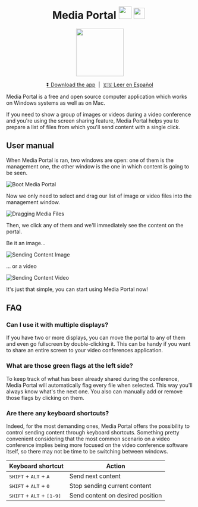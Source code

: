 <h1 align="center">Media Portal <img height="34" width="34" src="https://user-images.githubusercontent.com/4168389/80243995-80921700-8668-11ea-90ec-e19eb6c02c75.png"> <img height="30" width="30" src="https://user-images.githubusercontent.com/4168389/80243999-81c34400-8668-11ea-94b5-ad61ef3945b7.png">&nbsp;</h1>

<p align="center">
<img height="128" width="128" src="https://user-images.githubusercontent.com/4168389/80284013-e7243d00-871b-11ea-959b-e4edb10c47d3.png">
</p>

<p align="center">
<a href="https://github.com/desko27/mediaportal/releases/latest">⏬ Download the app</a> &nbsp;|&nbsp; <a href="https://github.com/desko27/mediaportal/blob/master/README.es.md">🇪🇸 Leer en Español</a>
</p>

Media Portal is a free and open source computer application which works on Windows systems as well as on Mac.

If you need to show a group of images or videos during a video conference and you're using the screen sharing feature, Media Portal helps you to prepare a list of files from which you'll send content with a single click.

## User manual

When Media Portal is ran, two windows are open: one of them is the management one, the other window is the one in which content is going to be seen.

![Boot Media Portal](https://user-images.githubusercontent.com/4168389/80231414-9f39e300-8653-11ea-9453-74fbc6f83ac9.png)

Now we only need to select and drag our list of image or video files into the management window.

![Dragging Media Files](https://user-images.githubusercontent.com/4168389/80231433-a52fc400-8653-11ea-9d38-6ea11f9d19f3.png)

Then, we click any of them and we'll immediately see the content on the portal.

Be it an image...

![Sending Content Image](https://user-images.githubusercontent.com/4168389/80231438-a82ab480-8653-11ea-959f-f2322055848f.png)

... or a video

![Sending Content Video](https://user-images.githubusercontent.com/4168389/80231445-aa8d0e80-8653-11ea-81dd-a4bf6bc1e576.png)

It's just that simple, you can start using Media Portal now!

## FAQ

### Can I use it with multiple displays?
If you have two or more displays, you can move the portal to any of them and even go fullscreen by double-clicking it. This can be handy if you want to share an entire screen to your video conferences application.

### What are those green flags at the left side?
To keep track of what has been already shared during the conference, Media Portal will automatically flag every file when selected. This way you'll always know what's the next one. You also can manually add or remove those flags by clicking on them.

### Are there any keyboard shortcuts?
Indeed, for the most demanding ones, Media Portal offers the possibility to control sending content through keyboard shortcuts. Something pretty convenient considering that the most common scenario on a video conference implies being more focused on the video conference software itself, so there may not be time to be switching between windows.

| Keyboard shortcut | Action |
| --- | --- |
| <kbd>SHIFT</kbd> + <kbd>ALT</kbd> + <kbd>A</kbd> | Send next content |
| <kbd>SHIFT</kbd> + <kbd>ALT</kbd> + <kbd>0</kbd> | Stop sending current content |
| <kbd>SHIFT</kbd> + <kbd>ALT</kbd> + <kbd>[1-9]</kbd> | Send content on desired position |
